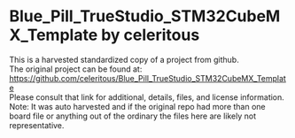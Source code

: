
# Blue_Pill_TrueStudio_STM32CubeMX_Template by celeritous  
This is a harvested standardized copy of a project from github.  
The original project can be found at:  
https://github.com/celeritous/Blue_Pill_TrueStudio_STM32CubeMX_Template  
Please consult that link for additional, details, files, and license information.  
Note: It was auto harvested and if the original repo had more than one board file or anything out of the ordinary the files here are likely not representative.  
    